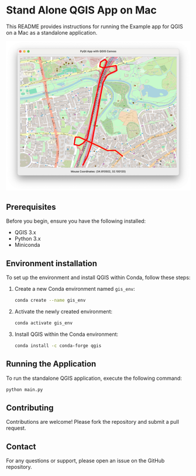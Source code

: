 # Stand Alone QGIS App on Mac

This README provides instructions for running the Example app for QGIS on a Mac as a standalone application.

![example](./media/example.png)

## Prerequisites

Before you begin, ensure you have the following installed:
- QGIS 3.x
- Python 3.x
- Miniconda 

## Environment installation
To set up the environment and install QGIS within Conda, follow these steps:

1. Create a new Conda environment named `gis_env`:
    ```sh
    conda create --name gis_env
    ```

2. Activate the newly created environment:
    ```sh
    conda activate gis_env
    ```

3. Install QGIS within the Conda environment:
    ```sh
    conda install -c conda-forge qgis
    ```
## Running the Application

To run the standalone QGIS application, execute the following command:
```sh
python main.py
```

## Contributing

Contributions are welcome! Please fork the repository and submit a pull request.


## Contact

For any questions or support, please open an issue on the GitHub repository.

